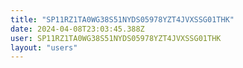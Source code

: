 ```yaml
---
title: "SP11RZ1TA0WG38S51NYDS05978YZT4JVXSSG01THK"
date: 2024-04-08T23:03:45.388Z
user: SP11RZ1TA0WG38S51NYDS05978YZT4JVXSSG01THK
layout: "users"
---
```

    